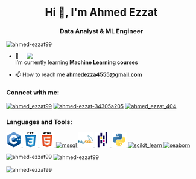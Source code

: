 <h1 align="center">Hi 👋, I'm Ahmed Ezzat</h1>
<h3 align="center">Data Analyst & ML Engineer</h3>

<p align="left"> <img src="https://komarev.com/ghpvc/?username=ahmed-ezzat99&label=Profile%20views&color=0e75b6&style=flat" alt="ahmed-ezzat99" /> </p>

<p><img align="right" width="450" src="https://www.twinword.com/wp-content/uploads/sites/7/2015/11/machine_learning.jpg"  /></p>


- 🌱 I’m currently learning **Machine Learning courses**

- 📫 How to reach me **ahmedezza4555@gmail.com**

<h3 align="left">Connect with me:</h3>
<p align="left">
<a href="https://twitter.com/ahmed_ezzat99" target="blank"><img align="center" src="https://raw.githubusercontent.com/rahuldkjain/github-profile-readme-generator/master/src/images/icons/Social/twitter.svg" alt="ahmed_ezzat99" height="30" width="40" /></a>
<a href="https://linkedin.com/in/ahmed-ezzat-34305a205" target="blank"><img align="center" src="https://raw.githubusercontent.com/rahuldkjain/github-profile-readme-generator/master/src/images/icons/Social/linked-in-alt.svg" alt="ahmed-ezzat-34305a205" height="30" width="40" /></a>
<a href="https://instagram.com/ahmed_ezzat_404" target="blank"><img align="center" src="https://raw.githubusercontent.com/rahuldkjain/github-profile-readme-generator/master/src/images/icons/Social/instagram.svg" alt="ahmed_ezzat_404" height="30" width="40" /></a>
</p>

<h3 align="left">Languages and Tools:</h3>
<p align="left"> <a href="https://www.w3schools.com/cpp/" target="_blank" rel="noreferrer"> <img src="https://raw.githubusercontent.com/devicons/devicon/master/icons/cplusplus/cplusplus-original.svg" alt="cplusplus" width="40" height="40"/> </a> <a href="https://www.w3schools.com/css/" target="_blank" rel="noreferrer"> <img src="https://raw.githubusercontent.com/devicons/devicon/master/icons/css3/css3-original-wordmark.svg" alt="css3" width="40" height="40"/> </a> <a href="https://www.w3.org/html/" target="_blank" rel="noreferrer"> <img src="https://raw.githubusercontent.com/devicons/devicon/master/icons/html5/html5-original-wordmark.svg" alt="html5" width="40" height="40"/> </a> <a href="https://www.microsoft.com/en-us/sql-server" target="_blank" rel="noreferrer"> <img src="https://www.svgrepo.com/show/303229/microsoft-sql-server-logo.svg" alt="mssql" width="40" height="40"/> </a> <a href="https://www.mysql.com/" target="_blank" rel="noreferrer"> <img src="https://raw.githubusercontent.com/devicons/devicon/master/icons/mysql/mysql-original-wordmark.svg" alt="mysql" width="40" height="40"/> </a> <a href="https://pandas.pydata.org/" target="_blank" rel="noreferrer"> <img src="https://raw.githubusercontent.com/devicons/devicon/2ae2a900d2f041da66e950e4d48052658d850630/icons/pandas/pandas-original.svg" alt="pandas" width="40" height="40"/> </a> <a href="https://www.python.org" target="_blank" rel="noreferrer"> <img src="https://raw.githubusercontent.com/devicons/devicon/master/icons/python/python-original.svg" alt="python" width="40" height="40"/> </a> <a href="https://scikit-learn.org/" target="_blank" rel="noreferrer"> <img src="https://upload.wikimedia.org/wikipedia/commons/0/05/Scikit_learn_logo_small.svg" alt="scikit_learn" width="40" height="40"/> </a> <a href="https://seaborn.pydata.org/" target="_blank" rel="noreferrer"> <img src="https://seaborn.pydata.org/_images/logo-mark-lightbg.svg" alt="seaborn" width="40" height="40"/> </a> </p>

<p><img align="left" src="https://github-readme-stats.vercel.app/api/top-langs?username=ahmed-ezzat99&show_icons=true&locale=en&layout=compact" alt="ahmed-ezzat99" /></p>

<p>&nbsp;<img align="center" src="https://github-readme-stats.vercel.app/api?username=ahmed-ezzat99&show_icons=true&locale=en" alt="ahmed-ezzat99" /></p>

<p><img align="center" src="https://github-readme-streak-stats.herokuapp.com/?user=ahmed-ezzat99&" alt="ahmed-ezzat99" /></p>

